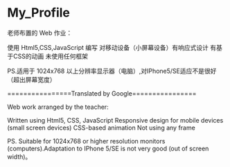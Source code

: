 # My_Profile
老师布置的 Web 作业：

使用 Html5,CSS,JavaScript 编写
对移动设备（小屏幕设备）有响应式设计
有基于CSS的动画
未使用任何框架

PS.适用于 1024x768 以上分辨率显示器（电脑）,对IPhone5/SE适应不是很好（超出屏幕宽度） 

================Translated by Google================

Web work arranged by the teacher:

Written using Html5, CSS, JavaScript
Responsive design for mobile devices (small screen devices)
CSS-based animation
Not using any frame

PS. Suitable for 1024x768 or higher resolution monitors (computers).Adaptation to IPhone 5/SE is not very good (out of screen width)。